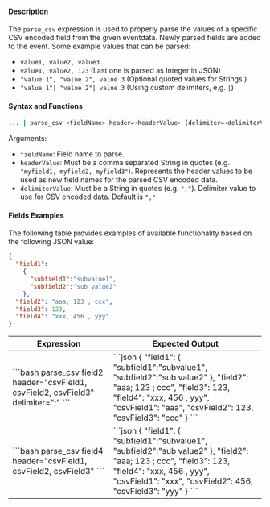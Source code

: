 #### Description
The `parse_csv` expression is used to properly parse the values of a specific CSV encoded field from the given eventdata.  Newly parsed fields are added to the event. Some example values that can be parsed:

- `value1, value2, value3`
- `value1, value2, 123` (Last one is parsed as Integer in JSON)
- `"value 1", "value 2", value 3` (Optional quoted values for Strings.)
- `"value 1"| "value 2"| value 3` (Using custom delimiters, e.g. `|`)

#### Syntax and Functions

```bash
... | parse_csv <fieldName> header=<headerValue> [delimiter=<delimiterValue>]
```

Arguments:

- `fieldName`: Field name to parse.
- `headerValue`: Must be a comma separated String in quotes (e.g. `"myfield1, myfield2, myfield3"`).  Represents the header values to be used as new field names for the parsed CSV encoded data.
- `delimiterValue`: Must be a String in quotes (e.g. `";"`).  Delimiter value to use for CSV encoded data.  Default is `","`

#### Fields Examples
The following table provides examples of available functionality based on the following JSON value:

```json
{
  "field1":
    {
      "subfield1":"subvalue1",
      "subfield2":"sub value2"
    }, 
  "field2": "aaa; 123 ; ccc", 
  "field3": 123,
  "field4": "xxx, 456 , yyy"
}
```

<table>
  <thead>
    <tr>
      <th scope="col">Expression</th>
      <th scope="col">Expected Output</th>
    </tr>
  </thead>
  <tbody>
    <tr>
      <td class="align-middle">
        ```bash
          parse_csv field2 header="csvField1, csvField2, csvField3" delimiter=";"
        ```
      </td>
      <td class="align-middle">
        ```json
          {
            "field1":
              {
                "subfield1":"subvalue1",
                "subfield2":"sub value2"
              }, 
            "field2": "aaa; 123 ; ccc", 
            "field3": 123,
            "field4": "xxx, 456 , yyy",
            "csvField1": "aaa",
            "csvField2": 123,
            "csvField3": "ccc"
          }
        ```
      </td>
    </tr>
    <tr>
      <td class="align-middle">
        ```bash
          parse_csv field4 header="csvField1, csvField2, csvField3" 
        ```
      </td>
      <td class="align-middle">
        ```json
          {
            "field1":
              {
                "subfield1":"subvalue1",
                "subfield2":"sub value2"
              }, 
            "field2": "aaa; 123 ; ccc", 
            "field3": 123,
            "field4": "xxx, 456 , yyy",
            "csvField1": "xxx",
            "csvField2": 456,
            "csvField3": "yyy"
          }
        ```
      </td>
    </tr>
  </tbody>
  </table>